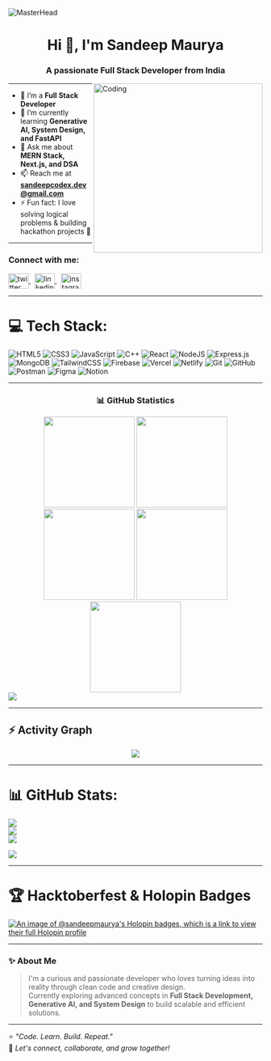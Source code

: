 ![MasterHead](https://camo.githubusercontent.com/4c3fd71b359cd5dfadc21247cde8f16ecbe5d41db8ac79ef28e3091ab02a8bef/68747470733a2f2f6d69722d73332d63646e2d63662e626568616e63652e6e65742f70726f6a6563745f6d6f64756c65732f6d61785f313230302f3831626234623136353638343031392e363430623630333864313333652e676966)

<h1 align="center">Hi 👋, I'm Sandeep Maurya</h1>
<h3 align="center">A passionate Full Stack Developer from India</h3>
<img align="right" alt="Coding" width="335" src="https://cdn.dribbble.com/users/1162077/screenshots/3848914/programmer.gif">

---

- 🔭 I’m a **Full Stack Developer**  
- 🌱 I’m currently learning **Generative AI, System Design, and FastAPI**  
- 💬 Ask me about **MERN Stack, Next.js, and DSA**  
- 📫 Reach me at **sandeepcodex.dev@gmail.com**  
- ⚡ Fun fact: I love solving logical problems & building hackathon projects 🚀  

---

<h3 align="left">Connect with me:</h3>
<p align="left">
  <a href="https://x.com/devxssandeep" target="_blank">
    <img align="center" src="https://raw.githubusercontent.com/rahuldkjain/github-profile-readme-generator/master/src/images/icons/Social/twitter.svg" alt="twitter" height="30" width="40" />
  </a>&nbsp;
  <a href="https://www.linkedin.com/in/sandeepMcodex" target="_blank">
    <img align="center" src="https://raw.githubusercontent.com/rahuldkjain/github-profile-readme-generator/master/src/images/icons/Social/linked-in-alt.svg" alt="linkedin" height="30" width="40" />
  </a>&nbsp;
  <a href="https://www.instagram.com/devxssandeep/" target="_blank">
    <img align="center" src="https://raw.githubusercontent.com/rahuldkjain/github-profile-readme-generator/master/src/images/icons/Social/instagram.svg" alt="instagram" height="30" width="40" />
  </a>
</p>

---

# 💻 Tech Stack:
![HTML5](https://img.shields.io/badge/html5-%23E34F26.svg?style=for-the-badge&logo=html5&logoColor=white)
![CSS3](https://img.shields.io/badge/css3-%231572B6.svg?style=for-the-badge&logo=css3&logoColor=white)
![JavaScript](https://img.shields.io/badge/javascript-%23323330.svg?style=for-the-badge&logo=javascript&logoColor=%23F7DF1E)
![C++](https://img.shields.io/badge/c++-%2300599C.svg?style=for-the-badge&logo=c%2B%2B&logoColor=white)
![React](https://img.shields.io/badge/react-%2320232a.svg?style=for-the-badge&logo=react&logoColor=%2361DAFB)
![NodeJS](https://img.shields.io/badge/node.js-6DA55F?style=for-the-badge&logo=node.js&logoColor=white)
![Express.js](https://img.shields.io/badge/express.js-%23404d59.svg?style=for-the-badge&logo=express&logoColor=%2361DAFB)
![MongoDB](https://img.shields.io/badge/MongoDB-%234ea94b.svg?style=for-the-badge&logo=mongodb&logoColor=white)
![TailwindCSS](https://img.shields.io/badge/tailwindcss-%2338B2AC.svg?style=for-the-badge&logo=tailwind-css&logoColor=white)
![Firebase](https://img.shields.io/badge/firebase-%23039BE5.svg?style=for-the-badge&logo=firebase)
![Vercel](https://img.shields.io/badge/vercel-%23000000.svg?style=for-the-badge&logo=vercel&logoColor=white)
![Netlify](https://img.shields.io/badge/netlify-%23000000.svg?style=for-the-badge&logo=netlify&logoColor=#00C7B7)
![Git](https://img.shields.io/badge/git-%23F05033.svg?style=for-the-badge&logo=git&logoColor=white)
![GitHub](https://img.shields.io/badge/github-%23121011.svg?style=for-the-badge&logo=github&logoColor=white)
![Postman](https://img.shields.io/badge/Postman-FF6C37?style=for-the-badge&logo=postman&logoColor=white)
![Figma](https://img.shields.io/badge/figma-%23F24E1E.svg?style=for-the-badge&logo=figma&logoColor=white)
![Notion](https://img.shields.io/badge/Notion-%23000000.svg?style=for-the-badge&logo=notion&logoColor=white)

---

<h3 align="center">📊 GitHub Statistics</h3>

<div align="center">
  <img src="https://github-profile-summary-cards.vercel.app/api/cards/stats?username=sandeepMcodex&theme=github_dark" height="180em" />
  <img src="https://github-profile-summary-cards.vercel.app/api/cards/most-commit-language?username=sandeepMcodex&theme=github_dark" height="180em" />
  <img src="https://github-profile-summary-cards.vercel.app/api/cards/repos-per-language?username=sandeepMcodex&theme=github_dark" height="180em" />
  <img src="https://github-profile-summary-cards.vercel.app/api/cards/productive-time?username=sandeepMcodex&theme=github_dark" height="180em" />
  <img src="https://github-profile-summary-cards.vercel.app/api/cards/profile-details?username=sandeepMcodex&theme=github_dark" height="180em" />
</div>

<img src="https://user-images.githubusercontent.com/73097560/115834477-dbab4500-a447-11eb-908a-139a6edaec5c.gif">

---

<h2 align="left">⚡ Activity Graph</h2>
<div align="center">
  <img src="https://github-readme-activity-graph.vercel.app/graph?username=sandeepMcodex&theme=github-dark" />
</div>

---

# 📊 GitHub Stats:
![](https://github-readme-stats.vercel.app/api?username=sandeepMcodex&theme=merko&hide_border=false&include_all_commits=false&count_private=false)<br/>
![](https://github-readme-streak-stats.herokuapp.com/?user=sandeepMcodex&theme=merko&hide_border=false)<br/>
![](https://github-readme-stats.vercel.app/api/top-langs/?username=sandeepMcodex&theme=merko&hide_border=false&include_all_commits=false&count_private=false&layout=compact)

![](https://komarev.com/ghpvc/?username=sandeepMcodex&style=for-the-badge)

---

# 🏆 Hacktoberfest & Holopin Badges  
[![An image of @sandeepmaurya's Holopin badges, which is a link to view their full Holopin profile](https://holopin.me/sandeepmaurya)](https://holopin.io/@sandeepmaurya)

---

### ✨ About Me  
> I'm a curious and passionate developer who loves turning ideas into reality through clean code and creative design.  
> Currently exploring advanced concepts in **Full Stack Development, Generative AI, and System Design** to build scalable and efficient solutions.

---

⭐ *"Code. Learn. Build. Repeat."*  
💫 *Let's connect, collaborate, and grow together!*
